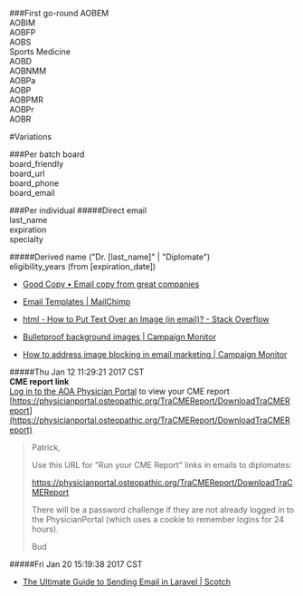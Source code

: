 ###First go-round
AOBEM  
AOBIM  
AOBFP  
AOBS   
Sports Medicine  
AOBD  
AOBNMM  
AOBPa  
AOBP  
AOBPMR  
AOBPr  
AOBR  

#Variations

###Per batch
board  
board_friendly  
board_url  
board_phone  
board_email  


###Per individual
#####Direct
email  
last_name  
expiration  
specialty  

#####Derived
name ("Dr. [last_name]" | "Diplomate")  
eligibility_years (from [expiration_date])  





* [Good Copy • Email copy from great companies](http://www.goodemailcopy.com/)

* [Email Templates | MailChimp](https://mailchimp.com/features/email-templates/)

* [html - How to Put Text Over an Image (in email)? - Stack Overflow](http://stackoverflow.com/questions/39422875/how-to-put-text-over-an-image-in-email)

* [Bulletproof background images | Campaign Monitor](https://backgrounds.cm/)

* [How to address image blocking in email marketing | Campaign Monitor](https://www.campaignmonitor.com/resources/guides/image-blocking-in-email/)

#####Thu Jan 12 11:29:21 2017 CST  
**CME report link**  
[Log in to the AOA Physician Portal](https://physicianportal.osteopathic.org/TraCMEReport/DownloadTraCMEReport) to view your CME report
[https://physicianportal.osteopathic.org/TraCMEReport/DownloadTraCMEReport](https://physicianportal.osteopathic.org/TraCMEReport/DownloadTraCMEReport)
> Patrick,
>  
> Use this URL for "Run your CME Report" links in emails to diplomates:
>  
> https://physicianportal.osteopathic.org/TraCMEReport/DownloadTraCMEReport
>  
> There will be a password challenge if they are not already logged in to the PhysicianPortal (which uses a cookie to remember logins for 24 hours).
>  
> Bud
 

#####Fri Jan 20 15:19:38 2017 CST
* [The Ultimate Guide to Sending Email in Laravel | Scotch](https://scotch.io/tutorials/ultimate-guide-on-sending-email-in-laravel)

